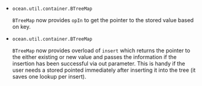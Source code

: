 * `ocean.util.container.BTreeMap`

  `BTreeMap` now provides `opIn` to get the pointer to the stored
  value based on key.

* `ocean.util.container.BTreeMap`

  `BTreeMap` now provides overload of `insert` which returns the pointer
  to the either existing or new value and passes the information if the
  insertion has been successful via out parameter. This is handy if the
  user needs a stored pointed immediately after inserting it into the
  tree (it saves one lookup per insert).
